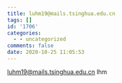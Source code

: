 ```yaml
---
title: luhm19@mails.tsinghua.edu.cn
tags: []
id: '1706'
categories:
  - - uncategorized
comments: false
date: 2020-10-25 11:05:53
---
```


luhm19@mails.tsinghua.edu.cn lhm